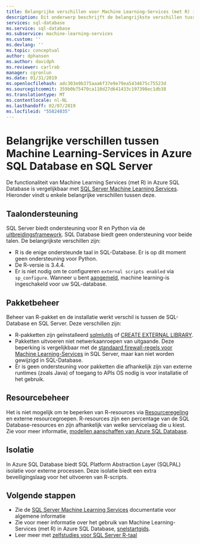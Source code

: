```yaml
---
title: Belangrijke verschillen voor Machine Learning-Services (met R) in het overzicht van Azure SQL Database (Preview)
description: Dit onderwerp beschrijft de belangrijkste verschillen tussen Azure SQL Database Machine Learning-Services (met R) en SQL Server Machine Learning-Services.
services: sql-database
ms.service: sql-database
ms.subservice: machine-learning-services
ms.custom: ''
ms.devlang: ''
ms.topic: conceptual
author: dphansen
ms.author: davidph
ms.reviewer: carlrab
manager: cgronlun
ms.date: 01/31/2019
ms.openlocfilehash: adc303e9b375aaa6f37e9e79ea5434675c75523d
ms.sourcegitcommit: 359b0b75470ca110d27d641433c197398ec1db38
ms.translationtype: MT
ms.contentlocale: nl-NL
ms.lasthandoff: 02/07/2019
ms.locfileid: "55824035"
---
```

# <a name="key-differences-between-machine-learning-services-in-azure-sql-database-and-sql-server"></a>Belangrijke verschillen tussen Machine Learning-Services in Azure SQL Database en SQL Server

De functionaliteit van Machine Learning Services (met R) in Azure SQL Database is vergelijkbaar met [SQL Server Machine Learning Services](https://docs.microsoft.com/sql/advanced-analytics/what-is-sql-server-machine-learning). Hieronder vindt u enkele belangrijke verschillen tussen deze.

## <a name="language-support"></a>Taalondersteuning

SQL Server biedt ondersteuning voor R en Python via de [uitbreidingsframework](https://docs.microsoft.com/en-us/sql/advanced-analytics/concepts/extensibility-framework). SQL Database biedt geen ondersteuning voor beide talen. De belangrijkste verschillen zijn:

- R is de enige ondersteunde taal in SQL-Database. Er is op dit moment geen ondersteuning voor Python.
- De R-versie is 3.4.4.
- Er is niet nodig om te configureren `external scripts enabled` via `sp_configure`. Wanneer u bent [aangemeld](sql-database-machine-learning-services-overview.md#signup), machine learning-is ingeschakeld voor uw SQL-database.

## <a name="package-management"></a>Pakketbeheer

Beheer van R-pakket en de installatie werkt verschil is tussen de SQL-Database en SQL Server. Deze verschillen zijn:

- R-pakketten zijn geïnstalleerd [sqlmlutils](https://github.com/Microsoft/sqlmlutils) of [CREATE EXTERNAL LIBRARY](https://docs.microsoft.com/sql/t-sql/statements/create-external-library-transact-sql).
- Pakketten uitvoeren niet netwerkaanroepen van uitgaande. Deze beperking is vergelijkbaar met de [standaard firewall-regels voor Machine Learning-Services](https://docs.microsoft.com//sql/advanced-analytics/security/firewall-configuration) in SQL Server, maar kan niet worden gewijzigd in SQL-Database.
- Er is geen ondersteuning voor pakketten die afhankelijk zijn van externe runtimes (zoals Java) of toegang to APIs OS nodig is voor installatie of het gebruik.

## <a name="resource-governance"></a>Resourcebeheer

Het is niet mogelijk om te beperken van R-resources via [Resourceregeling](https://docs.microsoft.com/sql/relational-databases/resource-governor/resource-governor) en externe resourcegroepen. R-resources zijn een percentage van de SQL Database-resources en zijn afhankelijk van welke servicelaag die u kiest. Zie voor meer informatie, [modellen aanschaffen van Azure SQL Database](https://docs.microsoft.com/azure/sql-database/sql-database-service-tiers).

## <a name="security-isolation"></a>Isolatie

In Azure SQL Database biedt SQL Platform Abstraction Layer (SQLPAL) isolatie voor externe processen. Deze isolatie biedt een extra beveiligingslaag voor het uitvoeren van R-scripts.

## <a name="next-steps"></a>Volgende stappen

- Zie de [SQL Server Machine Learning Services](https://docs.microsoft.com/sql/advanced-analytics) documentatie voor algemene informatie
- Zie voor meer informatie over het gebruik van Machine Learning-Services (met R) in Azure SQL Database, [snelstartgids](sql-database-connect-query-r.md).
- Leer meer met [zelfstudies voor SQL Server R-taal](https://docs.microsoft.com/sql/advanced-analytics/tutorials/sql-server-r-tutorials)